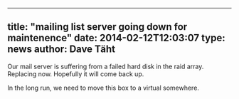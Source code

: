 
---
title: "mailing list server going down for maintenence"
date: 2014-02-12T12:03:07
type: news
author: Dave Täht
---
Our mail server is suffering from a failed hard disk in the raid array.
Replacing now. Hopefully it will come back up.

In the long run, we need to move this box to a virtual somewhere.
